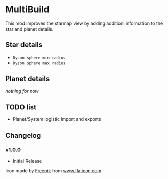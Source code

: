 # MultiBuild

This mod improves the starmap view by adding additionl information to the star and planet details.

## Star details

- `Dyson sphere min radius`
- `Dyson sphere max radius`

## Planet details

_nothing for now_


## TODO list

- Planet/System logistic import and exports

  
## Changelog


### v1.0.0
- Initial Release



<div>Icon made by <a href="https://www.freepik.com" title="Freepik">Freepik</a> from <a href="https://www.flaticon.com/" title="Flaticon">www.flaticon.com</a></div>